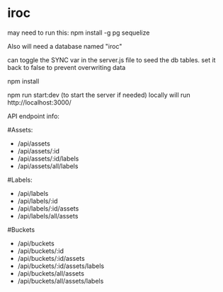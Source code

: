 # iroc 

may need to run this: npm install -g pg sequelize 

Also will need a database named "iroc"

can toggle the SYNC var in the server.js file to seed the db tables. set it back to false to prevent overwriting data

npm install

npm run start:dev (to start the server if needed) locally will run http://localhost:3000/

API endpoint info:

#Assets:
- /api/assets  
- /api/assets/:id
- /api/assets/:id/labels
- /api/assets/all/labels

#Labels: 
- /api/labels
- /api/labels/:id
- /api/labels/:id/assets
- /api/labels/all/assets

#Buckets
- /api/buckets
- /api/buckets/:id
- /api/buckets/:id/assets
- /api/buckets/:id/assets/labels
- /api/buckets/all/assets
- /api/buckets/all/assets/labels
